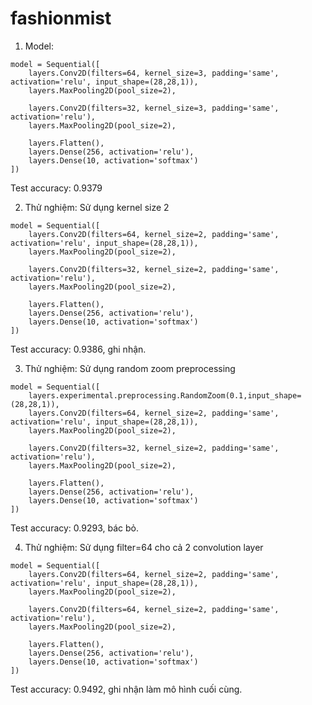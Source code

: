 # fashionmist

1. Model:
```
model = Sequential([
    layers.Conv2D(filters=64, kernel_size=3, padding='same', activation='relu', input_shape=(28,28,1)),
    layers.MaxPooling2D(pool_size=2),

    layers.Conv2D(filters=32, kernel_size=3, padding='same', activation='relu'),
    layers.MaxPooling2D(pool_size=2),

    layers.Flatten(),
    layers.Dense(256, activation='relu'),
    layers.Dense(10, activation='softmax')
])
```
Test accuracy: 0.9379

2. Thử nghiệm: Sử dụng kernel size 2
```
model = Sequential([
    layers.Conv2D(filters=64, kernel_size=2, padding='same', activation='relu', input_shape=(28,28,1)),
    layers.MaxPooling2D(pool_size=2),

    layers.Conv2D(filters=32, kernel_size=2, padding='same', activation='relu'),
    layers.MaxPooling2D(pool_size=2),

    layers.Flatten(),
    layers.Dense(256, activation='relu'),
    layers.Dense(10, activation='softmax')
])
```
Test accuracy: 0.9386, ghi nhận.

3. Thử nghiệm: Sử dụng random zoom preprocessing
```
model = Sequential([
    layers.experimental.preprocessing.RandomZoom(0.1,input_shape=(28,28,1)),
    layers.Conv2D(filters=64, kernel_size=2, padding='same', activation='relu', input_shape=(28,28,1)),
    layers.MaxPooling2D(pool_size=2),

    layers.Conv2D(filters=32, kernel_size=2, padding='same', activation='relu'),
    layers.MaxPooling2D(pool_size=2),
    
    layers.Flatten(),
    layers.Dense(256, activation='relu'),
    layers.Dense(10, activation='softmax')
])
```
Test accuracy: 0.9293, bác bỏ.

4. Thử nghiệm: Sử dụng filter=64 cho cả 2 convolution layer
```
model = Sequential([
    layers.Conv2D(filters=64, kernel_size=2, padding='same', activation='relu', input_shape=(28,28,1)),
    layers.MaxPooling2D(pool_size=2),

    layers.Conv2D(filters=64, kernel_size=2, padding='same', activation='relu'),
    layers.MaxPooling2D(pool_size=2),

    layers.Flatten(),
    layers.Dense(256, activation='relu'),
    layers.Dense(10, activation='softmax')
])
```
Test accuracy: 0.9492, ghi nhận làm mô hình cuối cùng.

